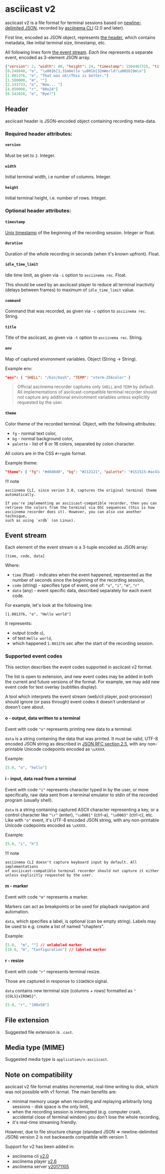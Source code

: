 # asciicast v2

asciicast v2 is a file format for terminal sessions based on [newline-delimited
JSON](http://jsonlines.org/), recorded by [asciinema CLI](../cli/index.md) (2.0
and later).

First line, encoded as JSON object, represents [the header](#header), which
contains metadata, like initial terminal size, timestamp, etc.

All following lines form  [the event stream](#event-stream). _Each line_
represents a separate event, encoded as 3-element JSON array.

``` json title="example.cast"
{"version": 2, "width": 80, "height": 24, "timestamp": 1504467315, "title": "Demo", "env": {"TERM": "xterm-256color", "SHELL": "/bin/zsh"}}
[0.248848, "o", "\u001b[1;31mHello \u001b[32mWorld!\u001b[0m\n"]
[1.001376, "o", "That was ok\rThis is better."]
[1.500000, "m", ""]
[2.143733, "o", "Now... "]
[4.050000, "r", "80x24"]
[6.541828, "o", "Bye!"]
```

## Header

asciicast header is JSON-encoded object containing recording meta-data.

### Required header attributes:

#### `version`

Must be set to `2`. Integer.

#### `width`

Initial terminal width, i.e number of columns. Integer.

#### `height`

Initial terminal height, i.e. number of rows. Integer.

### Optional header attributes:

#### `timestamp`

[Unix timestamp](https://en.wikipedia.org/wiki/Unix_time)
of the beginning of the recording session. Integer or float.

#### `duration`

Duration of the whole recording in seconds (when it's known upfront). Float.

#### `idle_time_limit`

Idle time limit, as given via `-i` option to `asciinema rec`. Float.

This should be used by an asciicast player to reduce all terminal inactivity
(delays between frames) to maximum of `idle_time_limit` value.

#### `command`

Command that was recorded, as given via `-c` option to `asciinema rec`. String.

#### `title`

Title of the asciicast, as given via `-t` option to `asciinema rec`. String.

#### `env`

Map of captured environment variables. Object (String -> String).

Example env:

```json
"env": { "SHELL": "/bin/bash", "TERM": "xterm-256color" }
```

> Official asciinema recorder captures only `SHELL` and `TERM` by default. All
> implementations of asciicast-compatible terminal recorder should not capture
> any additional environment variables unless explicitly requested by the user.

#### `theme`

Color theme of the recorded terminal. Object, with the following attributes:

- `fg` - normal text color,
- `bg` - normal background color,
- `palette` - list of 8 or 16 colors, separated by colon character.

All colors are in the CSS `#rrggbb` format.

Example theme:

```json
"theme": { "fg": "#d0d0d0", "bg": "#212121", "palette": "#151515:#ac4142:#7e8e50:#e5b567:#6c99bb:#9f4e85:#7dd6cf:#d0d0d0:#505050:#ac4142:#7e8e50:#e5b567:#6c99bb:#9f4e85:#7dd6cf:#f5f5f5" }
```

!!! note

    asciinema CLI, since verion 3.0, captures the original terminal theme
    automatically.

    If you're implementing an asciicast-compatible recorder, then you can
    retrieve the colors from the terminal via OSC sequences (this is how
    asciinema recorder does it). However, you can also use another technique,
    such as using `xrdb` (on Linux).

## Event stream

Each element of the event stream is a 3-tuple encoded as JSON array:

    [time, code, data]

Where:

* `time` (float) - indicates when the event happened, represented as the number
  of seconds since the beginning of the recording session,
* `code` (string) - specifies type of event, one of: `"o"`, `"i"`, `"m"`, `"r"`
* `data` (any) - event specific data, described separately for each event
  code.

For example, let's look at the following line:

    [1.001376, "o", "Hello world"]

It represents:

* output (code `o`),
* of text `Hello world`,
* which happened `1.001376` sec after the start of the recording session.

### Supported event codes

This section describes the event codes supported in asciicast v2 format.

The list is open to extension, and new event codes may be added in both the
current and future versions of the format. For example, we may add new event
code for text overlay (subtitles display).

A tool which interprets the event stream (web/cli player, post-processor) should
ignore (or pass through) event codes it doesn't understand or doesn't care
about.

#### o - output, data written to a terminal

Event with code `"o"` represents printing new data to a terminal.

`data` is a string containing the data that was printed. It must be valid, UTF-8
encoded JSON string as described in [JSON RFC section
2.5](http://www.ietf.org/rfc/rfc4627.txt), with any non-printable Unicode
codepoints encoded as `\uXXXX`.

Example:

```json
[5.0, "o", "hello"]
```

#### i - input, data read from a terminal

Event with code `"i"` represents character typed in by the user, or more
specifically, raw data sent from a terminal emulator to stdin of the recorded
program (usually shell).

`data` is a string containing captured ASCII character representing a key, or a
control character like `"\r"` (enter), `"\u0001"` (ctrl-a), `"\u0003"` (ctrl-c),
etc. Like with `"o"` event, it's UTF-8 encoded JSON string, with any
non-printable Unicode codepoints encoded as `\uXXXX`.

Example:

```json
[5.0, "i", "h"]
```

!!! note

    asciinema CLI doesn't capture keyboard input by default. All implementations
    of asciicast-compatible terminal recorder should not capture it either
    unless explicitly requested by the user.

#### m - marker

Event with code `"m"` represents a marker.

Markers can act as breakpoints or be used for playback navigation and
automation.

`data`, which specifies a label, is optional (can be empty string). Labels may
be used to e.g. create a list of named "chapters".

Example:

```json
[5.0,  "m", ""] // unlabeled marker
[10.0, "m", "Configuration"] // labeled marker
```

#### r - resize

Event with code `"r"` represents terminal resize.

Those are captured in response to `SIGWINCH` signal.

`data` contains new terminal size (columns + rows) formatted as
`"{COLS}x{ROWS}"`.

```json
[5.0, "r", "100x50"]
```

## File extension

Suggested file extension is `.cast`.

## Media type (MIME)

Suggested media type is `application/x-asciicast`.

## Note on compatibility

asciicast v2 file format enables incremental, real-time writing to disk, which
was not possible with v1 format. The main benefits are:

* minimal memory usage when recording and replaying arbitrarily long sessions -
  disk space is the only limit,
* when the recording session is interrupted (e.g. computer crash, accidental
  close of terminal window) you don't lose the whole recording,
* it's real-time streaming friendly.

However, due to file structure change (standard JSON => newline-delimited JSON)
version 2 is not backwards compatible with version 1.

Support for v2 has been added in:

* asciinema cli [v2.0](https://github.com/asciinema/asciinema/releases/tag/v2.0.0)
* asciinema player [v2.6](https://github.com/asciinema/asciinema-player/releases/tag/v2.6.0)
* asciinema server [v20171105](https://github.com/asciinema/asciinema-server/releases/tag/v20171105)
